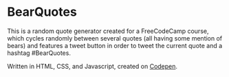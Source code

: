 # BearQuotes

This is a random quote generator created for a FreeCodeCamp course, which cycles randomly between several quotes (all having some mention of bears) and features a tweet button in order to tweet the current quote and a hashtag #BearQuotes.

Written in HTML, CSS, and Javascript, created on [Codepen](http://codepen.io/rl-williams/pen/xwwLNV).
